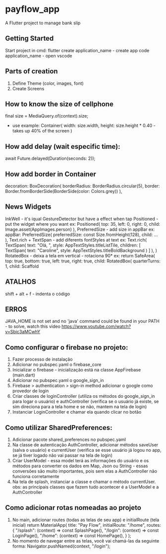 # payflow_app
A Flutter project to manage bank slip

## Getting Started
Start project in cmd:
flutter create application_name - create app
code application_name - open vscode

## Parts of creation
1. Define Theme (color, images, font)
2. Create Screens

## How to know the size of cellphone
final size = MediaQuery.of(context).size;
- use example:
  Container(
      width: size.width,
      height: size.height * 0.40  - takes up 40% of the screen 
  )

## How add delay (wait especific time):
  await Future.delayed(Duration(seconds: 2));


## How add border in Container
decoration: BoxDecoration(
        borderRadius: BorderRadius.circular(5),
        border: Border.fromBorderSide(BorderSide(color: Colors.grey))
      ),

## News Widgets
InkWell - it's iqual GestureDetector but have a effect when tap
Positioned - put the widget where you want
ex: Positioned(
               top: 35,
               left: 0,
               right: 0,
               child: Image.asset(AppImages.person)
             ),
PreferredSize - add size in appBar
ex: appBar: PreferredSize(
        preferredSize: const Size.fromHeight(128),
        child: ... ),
Text.rich + TextSpan - add diferents fontStyles at text
ex:  Text.rich(
            TextSpan(
              text: "Olá, ",
              style: AppTextStyles.titleListTile,
              children: [
                TextSpan(
                  text: "Caroline",
                  style: AppTextStyles.titleBoldBackground
                )
              ]
            ),
          )
RotatedBox - deixa a tela em vertical - rotaciona 90*
ex: return SafeArea(
      top: true,
      bottom: true,
      left: true,
      right: true,
      child: RotatedBox(
        quarterTurns: 1,
        child: Scaffold

## ATALHOS
shift + alt + f - indenta o código

## ERROS
 JAVA_HOME is not set and no 'java' command could be found in your PATH - to solve, watch this video https://www.youtube.com/watch?v=Sbic3aMCwhY


## Como configurar o firebase no projeto:
1. Fazer processo de instalação
2. Adicionar no pubspec.yaml o firebase_core
3. Inicializar o firebase - inicialização está na classe AppFirebase (main.dart)
4. Adicionar no pubspec.yaml o google_sign_in
5. Firebase > authentication > sign-in method adicionar o google como provedor de login 
6. Criar classes de loginController (utiliza os métodos do google_sign_in para logar o usuário) e authController (verifica se o usuário já existe, se sim direciona para a tela home e se não, mantem na tela de login)
7. Instanciar LoginController e chamar ela quando clicar no botão

## Como utilizar SharedPreferences:
1. Adicionar pacote shared_preferences no pubspec.yaml
2. Na classe de autenticação AuthController, adicionar métodos saveUser (salva o usuário) e currentUser (verifica se esse usuário já logou no app, se já tiver logado não vai passar na tela de login)
3. Criar UserModel - essa model terá as informações do usuário e os métodos para converter os dados em Map, Json ou String - essas conversões são muito importantes, pois sem elas a AuthController não funciona corretamente
4. Na tela de splash, instanciar a classe e chamar o método currentUser.
obs: as principais classes que fazem tudo acontecer é a UserModel e a AuthController

## Como adicionar rotas nomeadas ao projeto
1. No main, adicionar routes (todas as telas de seu app) e initialRoute (tela inicial)
    return MaterialApp(
      title: "Pay Flow",
      initialRoute: "/home",
      routes: {
        "/splash": (context) => const SplashPage(),
        "/login": (context) => const LoginPage(),
        "/home": (context) => const HomePage(),
      }
    );
2. No momento de navegar entre as telas, você vai  chamá-las da seguinte forma: 
      Navigator.pushNamed(context, "/login");




